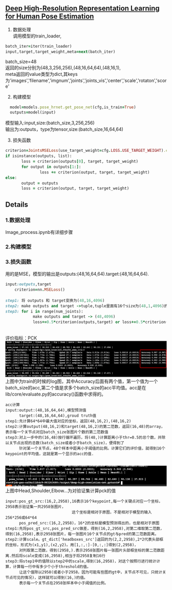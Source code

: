 ## [Deep High-Resolution Representation Learning for Human Pose Estimation](https://arxiv.org/abs/1902.09212)

1. 数据处理  
  调用模型的train_loader,
```ruby
batch_iter=iter(train_loader)
input,target,target_weight,meta=next(batch_iter)
```

 batch_size=48  
 返回的size分别为(48,3,256,256),(48,16,64,64),(48,16,1),  
 meta返回的value类型为dict,其keys为'images','filename','imgnum','joints','joints_vis','center','scale','rotaton','score'

2. 构建模型   
  ```ruby
    model=models.pose_hrnet.get_pose_net(cfg,is_train=True)
    outputs=model(input)
```

 模型输入:input,size:(batch_size,3,256,256)   
 输出为:outputs，type为tensor,size:(batch_size,16,64,64)
 
3. 损失函数   

 ```ruby
criterion=JointsMSELoss(use_target_weight=cfg.LOSS.USE_TARGET_WEIGHT).cuda()
if isinstance(outputs, list):
        loss = criterion(outputs[0], target, target_weight)
        for output in outputs[1:]:
                loss += criterion(output, target, target_weight)
else:
        output = outputs
        loss = criterion(output, target, target_weight)
```

## Details
### 1.数据处理
Image_process.ipynb有详细步骤

### 2.构建模型



### 3.损失函数
用的是MSE，模型的输出是outputs:(48,16,64,64).target:(48,16,64,64).
```ruby
input:outputs,target
    criterion=nn.MSELoss()

step1: 将 outputs 和 target变换为(48,16,4096) 
step2: make outputs and target ->tuple,tuple里面有16个size为(48,1,4096)的tensor
step3: for i in range(num_joints):
            make outputs and target -> (48,4096)
            loss+=0.5*criterion(outputs,target) or loss+=0.5*criterion(outputs*target_weight,target*target_weight)
            

```

评价指标：PCK  
![images](https://github.com/FanShuixing/DeepLearning/blob/master/Pose_estimation/deep-high-resolution-net.pytorch/imgs/train.png)
上图中为train的时候的log图，其中Accuracy后面有两个值，第一个值为一个batch_size的acc,第二个值是求多个batch_size的acc平均值。acc是在lib/core/evaluate.py的accuracy()函数中求得的。

```
acc计算
input:output:(48,16,64,64),模型预测值
      target:(48,16,64,64),groud truth值
step1:先计算64*64中最大值对应的坐标，返回(48,16,2),(48,16,2)
step2:计算output(48,16,2)和target(48,16,2)的第二范数，返回(16,48)的array，表示每一个关节点对应batch_size张图片个数的第二范数值
step3:对上一步中的(16,48)按行循环遍历，将(48,)计算距离小于thr=0.5的总个数，并除以关节点出现的总数(batch_size或者小于batch_size)，便得到了
      针对某一个关节点，48个样本中距离小于阈值的比例。计算它们的评价值，就得到16个keypoint的平均值，这就是第一个显示的acc的值.
      
```
![images](https://github.com/FanShuixing/DeepLearning/blob/master/Pose_estimation/deep-high-resolution-net.pytorch/imgs/test.png)
上图中Head,Shoulder,Elbow...为对验证集计算pck的值
```
input:pos_gt_src:(16,2,2958),16表示16个keypoint,每一个关键点对应一个坐标，2958表示验证集一共2958张图片，
                             这个坐标是相对于原图，不是相对于模型的输入256*256或64*64
      pos_pred_src:(16,2,2958)，16*2的坐标是模型预测得出的，也是相对于原图
step1:先将pos_gt_src,pos_pred_src做差，得到(16,2,2958),对第二维取第二范数，得到(16,2958),表示2958张图片，每一张图片16个关节点的gt与pred的第二范数距离。
step2:计算scale。gt_dict['headboxes_src']返回的为(2,2,2958),2*2代表头部框的坐标，形式为(x1,y1),(x2,y2)。用[1,:,:]-[0,:,:]得到(2,2958)，
      对列取第二范数，得到(2958,).表示2958张图片每一张图片头部框坐标的第二范数距离.然后将scale变成(16,2958),相当于将2958复制16行
step3:将step1中的值除以step2中的scale,得到(16,2958)，对这个按照行进行统计计算，计算每一行中有多少个小于threshold的值。
      让这个值除以2958(或者小于2958，因为可能有些图的gt中，关节点不可见，只统计关节点可见的情况)，这样就可以得到(16,)的值。
      表示每一个关节点在2958张样本中小于阈值的比例。
    
```
